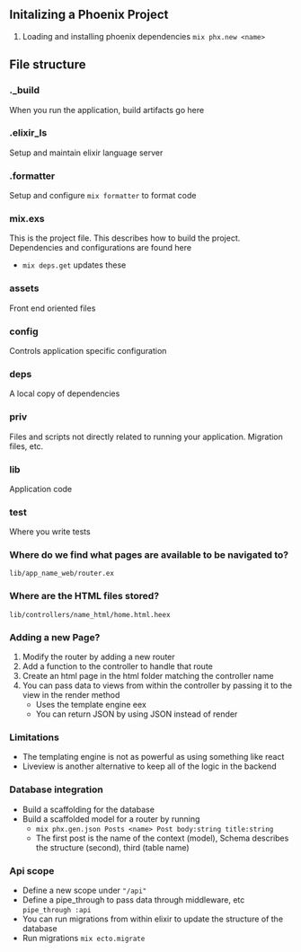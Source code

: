 ## Initalizing a Phoenix Project
1.  Loading and installing phoenix dependencies `mix phx.new <name>`

## File structure 
### ._build
When you run the application, build artifacts go here
### .elixir_ls
Setup and maintain elixir language server
### .formatter
Setup and configure `mix formatter` to format code
### mix.exs
This is the project file. This describes how to build the project. Dependencies and configurations are found here
- `mix deps.get` updates these
### assets
Front end oriented files
### config
Controls application specific configuration
### deps
A local copy of dependencies
### priv
Files and scripts not directly related to running your application. Migration files, etc.
### lib
Application code
### test
Where you write tests

### Where do we find what pages are available to be navigated to?
`lib/app_name_web/router.ex`

### Where are the HTML files stored?
`lib/controllers/name_html/home.html.heex`

### Adding a new Page?
1. Modify the router by adding a new router
2. Add a function to the controller to handle that route
3. Create an html page in the html folder matching the controller name
4. You can pass data to views from within the controller by passing it to the view in the render method
   - Uses the template engine eex
   - You can return JSON by using JSON instead of render
### Limitations
- The templating engine is not as powerful as using something like react
- Liveview is another alternative to keep all of the logic in the backend
### Database integration
- Build a scaffolding for the database
- Build a scaffolded model for a router by running 
	- `mix phx.gen.json Posts <name> Post body:string title:string`
	- The first post is the name of the context (model), Schema describes the structure (second), third (table name)
### Api scope
- Define a new scope under `"/api"`
- Define a pipe_through to pass data through middleware, etc `pipe_through :api`
- You can run migrations from within elixir to update the structure of the database
- Run migrations `mix ecto.migrate`





